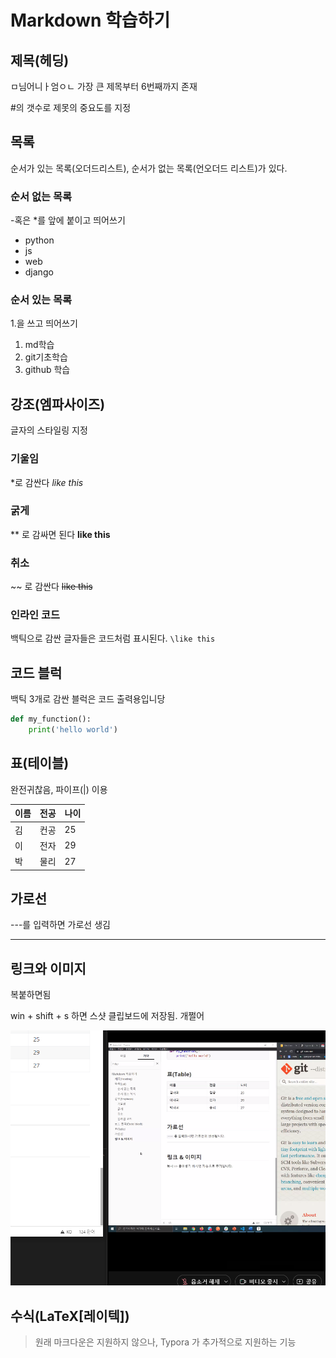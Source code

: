 # Markdown 학습하기

## 제목(헤딩)

ㅁ님어니ㅏ엄ㅇㄴ
가장 큰 제목부터 6번째까지 존재

#의 갯수로 제못의 중요도를 지정

## 목록

순서가 있는 목록(오더드리스트), 순서가 없는 목록(언오더드 리스트)가 있다.

### 순서 없는 목록
-혹은 *를 앞에 붙이고 띄어쓰기

- python
- js
- web
- django

### 순서 있는 목록
1.을 쓰고 띄어쓰기

1. md학습
2. git기초학습
3. github 학습



## 강조(엠파사이즈)

글자의 스타일링 지정

### 기울임

*로 감싼다 *like this*

### 굵게

** 로 감싸면 된다 **like this**

### 취소

~~ 로 감싼다 ~~like this~~

### 인라인 코드

백틱으로 감싼 글자들은 코드처럼 표시된다. `\like this`



## 코드 블럭

백틱 3개로 감싼 블럭은 코드 출력용입니당

```python
def my_function():
	print('hello world')
```



## 표(테이블)

완전귀찮음, 파이프(|) 이용

| 이름 | 전공 | 나이 |
| ---- | ---- | ---- |
| 김   | 컨공 | 25   |
| 이   | 전자 | 29   |
| 박   | 물리 | 27   |



 ## 가로선

---를 입력하면 가로선 생김

---



## 링크와 이미지

복붙하면됨

win + shift + s 하면 스샷 클립보드에 저장됨. 개쩔어

![image-20220113131440895](basic.assets/image-20220113131440895.png)



## 수식(LaTeX[레이텍])

> 원래 마크다운은 지원하지 않으나, Typora 가 추가적으로 지원하는 기능

